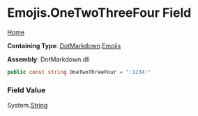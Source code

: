 # Emojis\.OneTwoThreeFour Field

[Home](../../../README.md)

**Containing Type**: [DotMarkdown](../../README.md)\.[Emojis](../README.md)

**Assembly**: DotMarkdown\.dll

```csharp
public const string OneTwoThreeFour = ":1234:"
```

### Field Value

System\.[String](https://docs.microsoft.com/en-us/dotnet/api/system.string)